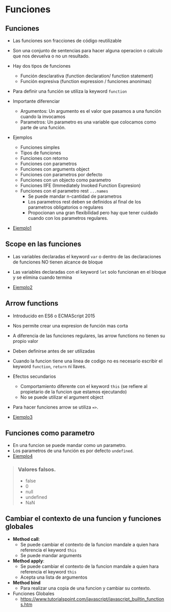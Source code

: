 # Funciones

## Funciones

- Las funciones son fracciones de código reutilizable
- Son una conjunto de sentencias para hacer alguna operacion o calculo que nos devuelva o no un resultado.
- Hay dos tipos de funciones
    - Función desclarativa (function declaration/ function statement)
    - Función expresiva (function expression / funciones anonimas)
- Para definir una función se utiliza la keyword `function`
- Importante diferenciar
    - Argumentos: Un argumento es el valor que pasamos a una función cuando la invocamos
    - Parametros: Un parametro es una variable que colocamos como parte de una función.
- Ejemplos
    - Funciones simples
    - Tipos de funciones
    - Funciones con retorno
    - Funciones con parametros
    - Funciones con arguments object
    - Funciones con parametros por defecto
    - Funciones con un objecto como parametro
    - Funciones IIFE (Immediately Invoked Function Expresion)
    - Funciones con el parametro rest `...names`
        - Se puede mandar n-cantidad de parametros
        - Los parametros rest deben se definidos al final de los parametros obligatorios o regulares
        - Propocionan una gran flexibilidad pero hay que tener cuidado cuando con los parametros regulares.

- [Ejemplo1](../examples/4-funciones/1-functions/README.md)

## Scope en las funciones

- Las variables declaradas el keyword `var` o dentro de las declaraciones de funciones NO tienen alcance de bloque
- Las variables declaradas con el keyword `let` solo funcionan en el bloque y se elimina cuando termina

- [Ejemplo2](../examples/4-funciones/2-function-scope/README.md)

## Arrow functions

- Introducido en ES6 o ECMAScript 2015
- Nos permite crear una expresion de función mas corta
- A diferencia de las funciones regulares, las arrow functions no tienen su propio valor
- Deben definirse antes de ser utilizadas
- Cuando la funcion tiene una linea de codigo no es necesario escribir el keyword `function`, `return` ni llaves.
- Efectos secundarios
    - Comportamiento diferente con el keyword `this` (se refiere al propietario de la funcion que estamos ejecutando)
    - No se puede utilizar el argument object
- Para hacer funciones arrow se utiliza `=>`.

- [Ejemplo3](../examples/4-funciones/3-arrow-functions/README.md)

## Funciones como parametro

- En una funcion se puede mandar como un parametro.
- Los parametros de una función es por defecto `undefined`.
- [Ejemplo4](../examples/4-funciones/4-parameter-function/README.md)

> ### Valores falsos.
>  - false
>  - 0
>  - null
>  - undefined
>  - NaN

## Cambiar el contexto de una funcion y funciones globales

- **Method call**:
    - Se puede cambiar el contexto de la funcion mandale a quien hara referencia el keyword `this`
    - Se puede mandar arguments
- **Method apply**:
    - Se puede cambiar el contexto de la funcion mandale a quien hara referencia el keyword `this`
    - Acepta una lista de argumentos
- **Method bind**
    - Para realizar una copia de una funcion y cambiar su contexto.
- Funciones Globales
    - https://www.tutorialspoint.com/javascript/javascript_builtin_functions.htm